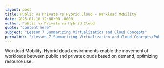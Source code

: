 ```yaml
---
layout: post
title: Public vs Private vs Hybrid Cloud - Workload Mobility
date: 2025-01-10 12:00:00 -0000
author: Public vs Private vs Hybrid Cloud
quote: "content here"
subject: "Lesson 7 Summarizing Virtualization and Cloud Concepts"
permalink: "/Lesson 7 Summarizing Virtualization and Cloud Concepts/Public vs Private vs Hybrid Cloud/Public vs Private vs Hybrid Cloud - Workload Mobility"
---
```


Workload Mobility: Hybrid cloud environments enable the movement of workloads between public and private clouds based on demand, optimizing resource use.
